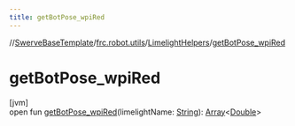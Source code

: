 ```yaml
---
title: getBotPose_wpiRed
---
```

//[SwerveBaseTemplate](../../../index.html)/[frc.robot.utils](../index.html)/[LimelightHelpers](index.html)/[getBotPose_wpiRed](get-bot-pose_wpi-red.html)



# getBotPose_wpiRed



[jvm]\
open fun [getBotPose_wpiRed](get-bot-pose_wpi-red.html)(limelightName: [String](https://docs.oracle.com/javase/8/docs/api/java/lang/String.html)): [Array](https://kotlinlang.org/api/latest/jvm/stdlib/kotlin/-array/index.html)&lt;[Double](https://kotlinlang.org/api/latest/jvm/stdlib/kotlin/-double/index.html)&gt;




